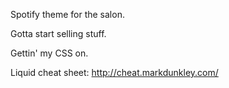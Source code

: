 Spotify theme for the salon.

Gotta start selling stuff.

Gettin' my CSS on.

Liquid cheat sheet: http://cheat.markdunkley.com/